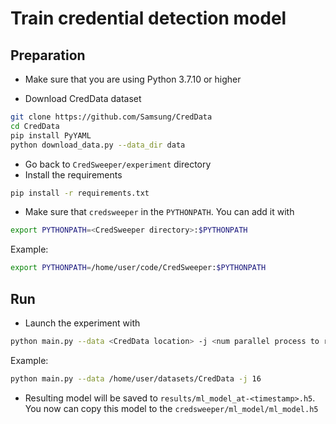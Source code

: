 # Train credential detection model

## Preparation

- Make sure that you are using Python 3.7.10 or higher

- Download CredData dataset

```bash
git clone https://github.com/Samsung/CredData
cd CredData
pip install PyYAML
python download_data.py --data_dir data
```

- Go back to `CredSweeper/experiment` directory
- Install the requirements

```bash
pip install -r requirements.txt
``` 

- Make sure that `credsweeper` in the `PYTHONPATH`. You can add it with 

```bash
export PYTHONPATH=<CredSweeper directory>:$PYTHONPATH
``` 

Example:

```bash
export PYTHONPATH=/home/user/code/CredSweeper:$PYTHONPATH
``` 

## Run

- Launch the experiment with

```bash
python main.py --data <CredData location> -j <num parallel process to run>
```

Example:

```bash
python main.py --data /home/user/datasets/CredData -j 16
``` 

- Resulting model will be saved to `results/ml_model_at-<timestamp>.h5`. You 
now can copy this model to the `credsweeper/ml_model/ml_model.h5`


